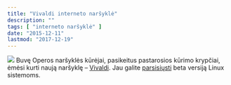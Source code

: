 ```yaml
---
title: "Vivaldi interneto naršyklė"
description: ""
tags: [ "interneto naršyklė" ]
date: "2015-12-11"
lastmod: "2017-12-19"
---
```

![](/images/stories/vivaldi_logo_dark_vertical.png) Buvę Operos naršyklės kūrėjai, pasikeitus pastarosios kūrimo krypčiai, ėmėsi kurti naują naršyklę – [Vivaldi](https://vivaldi.com/). Jau galite [parsisiųsti](https://vivaldi.com/download/) beta versiją Linux sistemoms.
